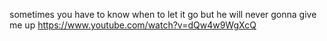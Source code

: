 sometimes you have to know when to let it go
but he will never gonna give me up
https://www.youtube.com/watch?v=dQw4w9WgXcQ
